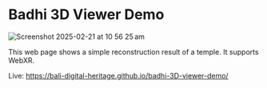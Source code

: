 # Badhi 3D Viewer Demo
![Screenshot 2025-02-21 at 10 56 25 am](https://github.com/user-attachments/assets/1fd8d281-7bd8-47b6-a8e2-8f7d16266b5a)

This web page shows a simple reconstruction  result of a temple. It supports WebXR. 

Live: https://bali-digital-heritage.github.io/badhi-3D-viewer-demo/

